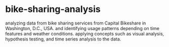 # bike-sharing-analysis
analyzing data from bike sharing services from Capital Bikeshare in Washington, D.C., USA. and identifying usage patterns depending on time features and weather conditions. applying concepts such as visual analysis, hypothesis testing, and time series analysis to the data.
